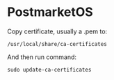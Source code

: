 # PostmarketOS


Copy certificate, usually a .pem to:

```
/usr/local/share/ca-certificates
```

And then run command:

```
sudo update-ca-certificates
```
